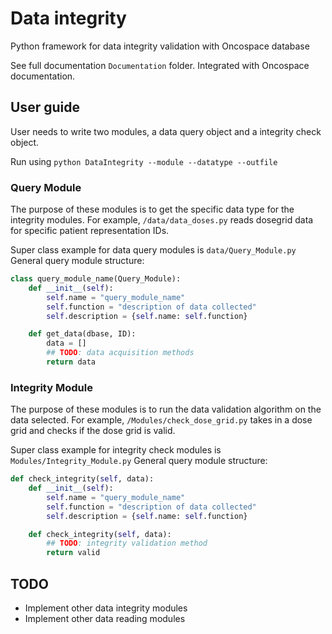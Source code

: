 # Data integrity

Python framework for data integrity validation with Oncospace database

See full documentation `Documentation` folder. Integrated with Oncospace documentation.

## User guide

User needs to write two modules, a data query object and a integrity check object.

Run using `python DataIntegrity --module --datatype --outfile`


### Query Module
The purpose of these modules is to get the specific data type for the integrity modules.
For example, `/data/data_doses.py` reads dosegrid data for specific patient representation IDs.

Super class example for data query modules is `data/Query_Module.py`
General query module structure:

```python
class query_module_name(Query_Module):
    def __init__(self):
        self.name = "query_module_name"
        self.function = "description of data collected"
        self.description = {self.name: self.function}

    def get_data(dbase, ID):
        data = []
        ## TODO: data acquisition methods
        return data
```

### Integrity Module
The purpose of these modules is to run the data validation algorithm on the data selected.
For example, `/Modules/check_dose_grid.py` takes in a dose grid and checks if the dose grid is valid.

Super class example for integrity check modules is `Modules/Integrity_Module.py`
General query module structure:

```python
def check_integrity(self, data):
    def __init__(self):
        self.name = "query_module_name"
        self.function = "description of data collected"
        self.description = {self.name: self.function}

    def check_integrity(self, data):
        ## TODO: integrity validation method
        return valid
```

## TODO

- Implement other data integrity modules
- Implement other data reading modules
